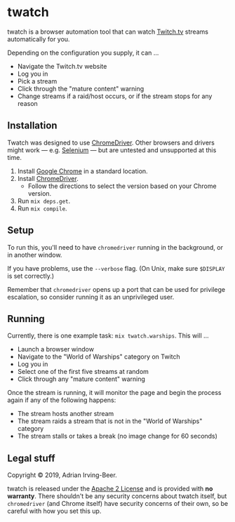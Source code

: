 # twatch

twatch is a browser automation tool that can watch [Twitch.tv](https://www.twitch.tv/) streams automatically for you.

Depending on the configuration you supply, it can ...

* Navigate the Twitch.tv website
* Log you in
* Pick a stream
* Click through the "mature content" warning
* Change streams if a raid/host occurs, or if the stream stops for any reason

## Installation

Twatch was designed to use [ChromeDriver](http://chromedriver.chromium.org/).  Other browsers and drivers might work — e.g. [Selenium](https://www.seleniumhq.org/) — but are untested and unsupported at this time.

1. Install [Google Chrome](https://www.google.com/chrome/) in a standard location.
2. Install [ChromeDriver](http://chromedriver.chromium.org/downloads).
    * Follow the directions to select the version based on your Chrome version.
3. Run `mix deps.get`.
4. Run `mix compile`.

## Setup

To run this, you'll need to have `chromedriver` running in the background, or in another window.

If you have problems, use the `--verbose` flag.  (On Unix, make sure `$DISPLAY` is set correctly.)

Remember that `chromedriver` opens up a port that can be used for privilege escalation, so consider running it as an unprivileged user.

## Running

Currently, there is one example task: `mix twatch.warships`.  This will ...

* Launch a browser window
* Navigate to the "World of Warships" category on Twitch
* Log you in
* Select one of the first five streams at random
* Click through any "mature content" warning

Once the stream is running, it will monitor the page and begin the process again if any of the following happens:

* The stream hosts another stream
* The stream raids a stream that is not in the "World of Warships" category
* The stream stalls or takes a break (no image change for 60 seconds)

## Legal stuff

Copyright © 2019, Adrian Irving-Beer.

twatch is released under the [Apache 2 License](../../blob/master/LICENSE) and is provided with **no warranty**.  There shouldn't be any security concerns about twatch itself, but `chromedriver` (and Chrome itself) have security concerns of their own, so be careful with how you set this up.
